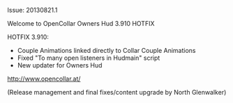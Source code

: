 Issue: 20130821.1

Welcome to OpenCollar Owners Hud 3.910 HOTFIX

HOTFIX 3.910:

- Couple Animations linked directly to Collar Couple Animations
- Fixed "To many open listeners in Hudmain" script
- New updater for Owners Hud

http://www.opencollar.at/

(Release management and final fixes/content upgrade by North Glenwalker)
